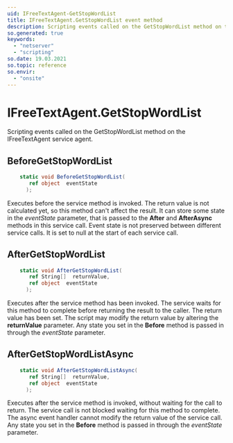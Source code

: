```yaml
---
uid: IFreeTextAgent-GetStopWordList
title: IFreeTextAgent.GetStopWordList event method
description: Scripting events called on the GetStopWordList method on the IFreeTextAgent service agent.
so.generated: true
keywords:
  - "netserver"
  - "scripting"
so.date: 19.03.2021
so.topic: reference
so.envir:
  - "onsite"
---
```

# IFreeTextAgent.GetStopWordList

Scripting events called on the <see cref='M:SuperOffice.CRM.Services.IFreeTextAgent.GetStopWordList'>GetStopWordList</see> method on the <see cref='IFreeTextAgent'>IFreeTextAgent</see>  service agent.

## BeforeGetStopWordList
```cs
    static void BeforeGetStopWordList(
       ref object  eventState
      );
```
Executes before the service method is invoked.
The return value is not calculated yet, so this method can't affect the result.
It can store some state in the *eventState* parameter, that is passed to the **After** and **AfterAsync** methods in this service call.
Event state is not preserved between different service calls. It is set to null at the start of each service call.
## AfterGetStopWordList
```cs
    static void AfterGetStopWordList(
       ref String[]  returnValue,
       ref object  eventState
      );
```
Executes after the service method has been invoked. The service waits for this method to complete before returning the result to the caller.
The return value has been set. The script may modify the return value by altering the **returnValue** parameter.
Any state you set in the **Before** method is passed in through the *eventState* parameter.
## AfterGetStopWordListAsync
```cs
    static void AfterGetStopWordListAsync(
       ref String[]  returnValue,
       ref object  eventState
      );
```
Executes after the service method is invoked, without waiting for the call to return.
The service call is not blocked waiting for this method to complete.
The async event handler cannot modify the return value of the service call.
Any state you set in the **Before** method is passed in through the *eventState* parameter.

